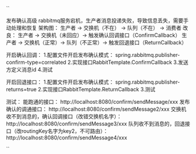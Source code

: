 ``

发布确认高级
rabbitmq服务宕机，生产者消息投递失败，导致信息丢失，需要手动处理和恢复
架构图：
生产者 -> 交换机（不在） -> 队列（不在） -> 消费者
改良：
生产者 -> 交换机（未回应）-> 触发确认回调接口（ConfirmCallback） 
生产者 -> 交换机（正常）-> 队列（不正常）->  触发回退接口（ReturnCallback） 

开启确认回调：
1.配置文件开启发布确认模式：
spring.rabbitmq.publisher-confirm-type=correlated
2.实现接口RabbitTemplate.ConfirmCallback
3.发送方定义消息id
4.测试

开启回退接口：
1.配置文件开启发布确认模式：
spring.rabbitmq.publisher-returns=true
2.实现接口RabbitTemplate.ReturnCallback
3.测试

测试：
能跑通的接口：
http://localhost:8080/confirm/sendMessage/xxx
发布确认的调通接口：
http://localhost:8080/confirm/sendMessage2/xxx
交换机收不到消息的，确认回调接口（改错交换机名字）：
http://localhost:8080/confirm/sendMessage3/xxx
队列收不到消息的，回退接口（改routingKey名字为key2，不可路由）：
http://localhost:8080/confirm/sendMessage4/xxx

``